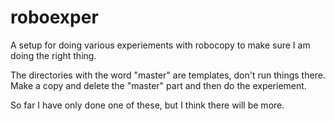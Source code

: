 # roboexper
A setup for doing various experiements with robocopy to make sure I am doing the right thing.

The directories with the word "master" are templates, don't run things there. Make a copy and delete the "master" part and then do the experiement.

So far I have only done one of these, but I think there will be more.
